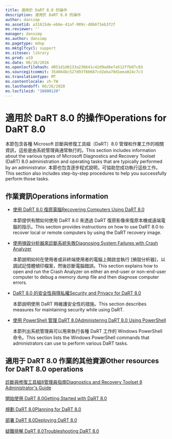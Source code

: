 ```yaml
---
title: 適用於 DaRT 8.0 的操作
description: 適用於 DaRT 8.0 的操作
author: dansimp
ms.assetid: a31615de-eb6e-41af-909c-d0b6f3eb3f2f
ms.reviewer: ''
manager: dansimp
ms.author: dansimp
ms.pagetype: mdop
ms.mktglfcycl: support
ms.sitesec: library
ms.prod: w10
ms.date: 06/16/2016
ms.openlocfilehash: d051d1d0133a236641c42d9ad6e7a512ffb07c83
ms.sourcegitcommit: 354664bc527d93f80687cd2eba70d1eea024c7c3
ms.translationtype: MT
ms.contentlocale: zh-TW
ms.lasthandoff: 06/26/2020
ms.locfileid: "10800120"
---
```

# <span data-ttu-id="2e3e5-103">適用於 DaRT 8.0 的操作</span><span class="sxs-lookup"><span data-stu-id="2e3e5-103">Operations for DaRT 8.0</span></span>


<span data-ttu-id="2e3e5-104">本節包含各種 Microsoft 診斷與修復工具組（DaRT）8.0 管理和作業工作的相關資訊，這些是由系統管理員通常執行的。</span><span class="sxs-lookup"><span data-stu-id="2e3e5-104">This section includes information about the various types of Microsoft Diagnostics and Recovery Toolset (DaRT) 8.0 administration and operating tasks that are typically performed by an administrator.</span></span> <span data-ttu-id="2e3e5-105">本節也包含逐步程式說明，可協助您成功執行這些工作。</span><span class="sxs-lookup"><span data-stu-id="2e3e5-105">This section also includes step-by-step procedures to help you successfully perform those tasks.</span></span>

## <span data-ttu-id="2e3e5-106">作業資訊</span><span class="sxs-lookup"><span data-stu-id="2e3e5-106">Operations information</span></span>


-   [<span data-ttu-id="2e3e5-107">使用 DaRT 8.0 復原電腦</span><span class="sxs-lookup"><span data-stu-id="2e3e5-107">Recovering Computers Using DaRT 8.0</span></span>](recovering-computers-using-dart-80-dart-8.md)

    <span data-ttu-id="2e3e5-108">本節提供有關如何使用 DaRT 8.0 來透過 DaRT 復原影像來復原本機或遠端電腦的指示。</span><span class="sxs-lookup"><span data-stu-id="2e3e5-108">This section provides instructions on how to use DaRT 8.0 to recover local or remote computers by using the DaRT recovery image.</span></span>

-   [<span data-ttu-id="2e3e5-109">使用損毀分析器來診斷系統失敗</span><span class="sxs-lookup"><span data-stu-id="2e3e5-109">Diagnosing System Failures with Crash Analyzer</span></span>](diagnosing-system-failures-with-crash-analyzer--dart-8.md)

    <span data-ttu-id="2e3e5-110">本節說明如何在使用者或非終端使用者的電腦上開啟並執行 [損毀分析器]，以調試記憶體傾印檔案，然後診斷電腦錯誤。</span><span class="sxs-lookup"><span data-stu-id="2e3e5-110">This section explains how to open and run the Crash Analyzer on either an end-user or non-end-user computer to debug a memory dump file and then diagnose computer errors.</span></span>

-   [<span data-ttu-id="2e3e5-111">DaRT 8.0 的安全性與隱私權</span><span class="sxs-lookup"><span data-stu-id="2e3e5-111">Security and Privacy for DaRT 8.0</span></span>](security-and-privacy-for-dart-80-dart-8.md)

    <span data-ttu-id="2e3e5-112">本節說明使用 DaRT 時維護安全性的措施。</span><span class="sxs-lookup"><span data-stu-id="2e3e5-112">This section describes measures for maintaining security while using DaRT.</span></span>

-   [<span data-ttu-id="2e3e5-113">使用 PowerShell 管理 DaRT 8.0</span><span class="sxs-lookup"><span data-stu-id="2e3e5-113">Administering DaRT 8.0 Using PowerShell</span></span>](administering-dart-80-using-powershell-dart-8.md)

    <span data-ttu-id="2e3e5-114">本節列出系統管理員可以用來執行各種 DaRT 工作的 Windows PowerShell 命令。</span><span class="sxs-lookup"><span data-stu-id="2e3e5-114">This section lists the Windows PowerShell commands that administrators can use to perform various DaRT tasks.</span></span>

## <span data-ttu-id="2e3e5-115">適用于 DaRT 8.0 作業的其他資源</span><span class="sxs-lookup"><span data-stu-id="2e3e5-115">Other resources for DaRT 8.0 operations</span></span>


[<span data-ttu-id="2e3e5-116">診斷與修復工具組8管理員指南</span><span class="sxs-lookup"><span data-stu-id="2e3e5-116">Diagnostics and Recovery Toolset 8 Administrator's Guide</span></span>](index.md)

[<span data-ttu-id="2e3e5-117">開始使用 DaRT 8.0</span><span class="sxs-lookup"><span data-stu-id="2e3e5-117">Getting Started with DaRT 8.0</span></span>](getting-started-with-dart-80-dart-8.md)

[<span data-ttu-id="2e3e5-118">規劃 DaRT 8.0</span><span class="sxs-lookup"><span data-stu-id="2e3e5-118">Planning for DaRT 8.0</span></span>](planning-for-dart-80-dart-8.md)

[<span data-ttu-id="2e3e5-119">部署 DaRT 8.0</span><span class="sxs-lookup"><span data-stu-id="2e3e5-119">Deploying DaRT 8.0</span></span>](deploying-dart-80-dart-8.md)

[<span data-ttu-id="2e3e5-120">疑難排解 DaRT 8.0</span><span class="sxs-lookup"><span data-stu-id="2e3e5-120">Troubleshooting DaRT 8.0</span></span>](troubleshooting-dart-80-dart-8.md)

 

 





